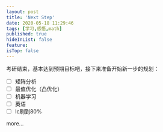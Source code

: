 ```yaml
---
layout: post
title: 'Next Step'
date: 2020-05-18 11:29:46
tags: [学习,感悟,math]
published: true
hideInList: false
feature: 
isTop: false
---
```

考研结束，基本达到预期目标吧，接下来准备开始新一步的规划：

- [ ] 矩阵分析
- [ ] 最值优化（凸优化）
- [ ] 机器学习
- [ ] 英语
- [ ] lc刷到80%

more...
